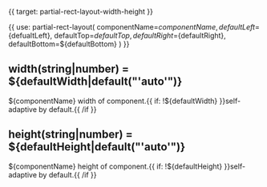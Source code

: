 {{ target: partial-rect-layout-width-height }}

{{ use: partial-rect-layout(
    componentName=${componentName}, defaultLeft=${defualtLeft},
    defaultTop=${defaultTop},
    defaultRight=${defaultRight},
    defaultBottom=${defaultBottom}
) }}

## width(string|number) = ${defaultWidth|default("'auto'")}

${componentName} width of component.{{ if: !${defaultWidth} }}self-adaptive by default.{{ /if }}

## height(string|number) = ${defaultHeight|default("'auto'")}

${componentName} height of component.{{ if: !${defaultHeight} }}self-adaptive by default.{{ /if }}
